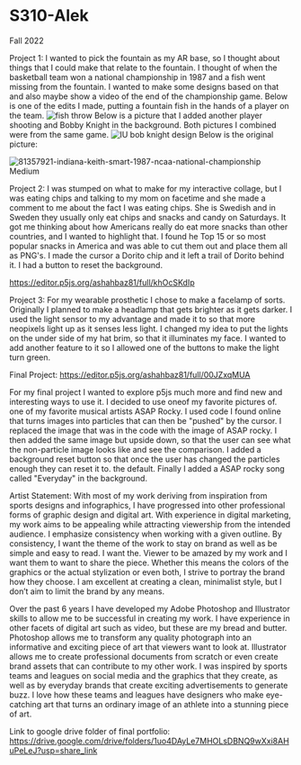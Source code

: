 # S310-Alek
Fall 2022

Project 1:
I wanted to pick the fountain as my AR base, so I thought about things that I could make that relate to the fountain. I thought of when the basketball team won a national championship in 1987 and a fish went missing from the fountain. I wanted to make some designs based on that and also maybe show a video of the end of the championship game. Below is one of the edits I made, putting a fountain fish in the hands of a player on the team.
![fish throw](https://user-images.githubusercontent.com/111899470/199761295-1c3eabe7-534a-4846-9533-6a5d2dcb3419.png)
Below is a picture that I added another player shooting and Bobby Knight in the background. Both pictures I combined were from the same game.
![IU bob knight design](https://user-images.githubusercontent.com/111899470/199761761-a29424d2-973a-460b-9ec3-3ea8ad888f45.jpg)
Below is the original picture:


![81357921-indiana-keith-smart-1987-ncaa-national-championship Medium](https://user-images.githubusercontent.com/111899470/199761955-7282ed89-ee09-4a50-863d-3c7180b8d43b.jpeg)


Project 2: I was stumped on what to make for my interactive collage, but I was eating chips and talking to my mom on facetime and she made a comment to me about the fact I was eating chips. She is Swedish and in Sweden they usually only eat chips and snacks and candy on Saturdays. It got me thinking about how Americans really do eat more snacks than other countries, and I wanted to highlight that. I found he Top 15 or so most popular snacks in America and was able to cut them out and place them all as PNG's. I made the cursor a Dorito chip and it left a trail of Dorito behind it. I had a button to reset the background.


https://editor.p5js.org/ashahbaz81/full/khOcSKdIp 

Project 3: For my wearable prosthetic I chose to make a facelamp of sorts. Originally I planned to make a headlamp that gets brighter as it gets darker. I used the light sensor to my advantage and made it to so that more neopixels light up as it senses less light. I changed my idea to put the lights on the under side of my hat brim, so that it illuminates my face. I wanted to add another feature to it so I allowed one of the buttons to make the light turn green. 

Final Project: 
https://editor.p5js.org/ashahbaz81/full/00JZxqMUA 

For my final project I wanted to explore p5js much more and find new and interesting ways to use it. I decided to use oneof my favorite pictures of. one of my favorite musical artists ASAP Rocky. I used code I found online that turns images into particles that can then be "pushed" by the cursor. I replaced the image that was in the code with the image of ASAP rocky. I then added the same image but upside down, so that the user can see what the non-particle image looks like and see the comparison. I added a background reset button so that once the user has changed the particles enough they can reset it to. the default. Finally I added a ASAP rocky song called "Everyday" in the background. 

Artist Statement:
With most of my work deriving from inspiration from sports designs and infographics, I have progressed into other professional forms of graphic design and digital art. With experience in digital marketing, my work aims to be appealing while attracting viewership from the intended audience. I emphasize consistency when working with a given outline. By consistency, I want the theme of the work to stay on brand as well as be simple and easy to read. I want the. Viewer to be amazed by my work and I want them to want to share the piece. Whether this means the colors of the graphics or the actual stylization or even both, I strive to portray the brand how they choose. I am excellent at creating a clean, minimalist style, but I don’t aim to limit the brand by any means.

Over the past 6 years I have developed my Adobe Photoshop and Illustrator skills to allow me to be successful in creating my work. I have experience in other facets of digital art such as video, but these are my bread and butter. Photoshop allows me to transform any quality photograph into an informative and exciting piece of art that viewers want to look at. Illustrator allows me to create professional documents from scratch or even create brand assets that can contribute to my other work. I was inspired by sports teams and leagues on social media and the graphics that they create, as well as by everyday brands that create exciting advertisements to generate buzz. I love how these teams and leagues have designers who make eye-catching art that turns an ordinary image of an athlete into a stunning piece of art.

Link to google drive folder of final portfolio:
https://drive.google.com/drive/folders/1uo4DAyLe7MHOLsDBNQ9wXxi8AHuPeLeJ?usp=share_link 
